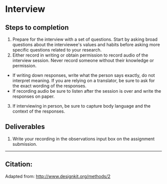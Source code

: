# Interview

## Steps to completion
1. Prepare for the interview with a set of questions. Start by asking broad questions about the interviewee's values and habits before asking more specific questions related to your research.
2. Either record in writing or obtain permission to record audio of the interview session. Never record someone without their knowledge or permission.
  - If writing down responses, write what the person says exactly, do not interpret meaning. If you are relying on a translator, be sure to ask for the exact wording of the responses.
  - If recording audio be sure to listen after the session is over and write the responses on paper.
3. If interviewing in person, be sure to capture body language and the context of the responses.

## Deliverables
1. Write your recording in the observations input box on the assignment submission.

* * *

## Citation:
Adapted from: http://www.designkit.org/methods/2